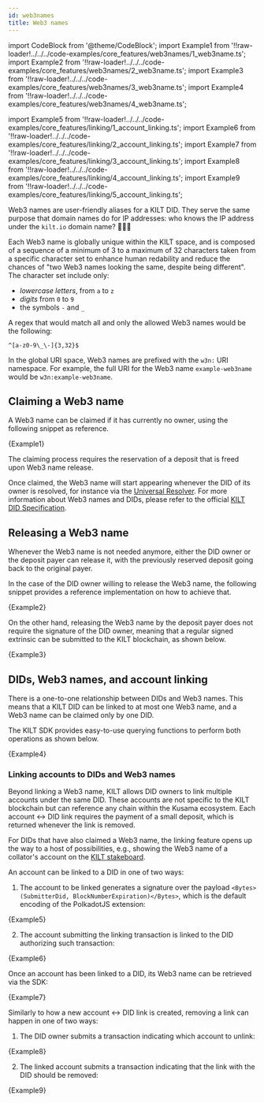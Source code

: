 ```yaml
---
id: web3names
title: Web3 names
---
```

import CodeBlock from '@theme/CodeBlock';
import Example1 from '!!raw-loader!../../../code-examples/core_features/web3names/1_web3name.ts';
import Example2 from '!!raw-loader!../../../code-examples/core_features/web3names/2_web3name.ts';
import Example3 from '!!raw-loader!../../../code-examples/core_features/web3names/3_web3name.ts';
import Example4 from '!!raw-loader!../../../code-examples/core_features/web3names/4_web3name.ts';

import Example5 from '!!raw-loader!../../../code-examples/core_features/linking/1_account_linking.ts';
import Example6 from '!!raw-loader!../../../code-examples/core_features/linking/2_account_linking.ts';
import Example7 from '!!raw-loader!../../../code-examples/core_features/linking/3_account_linking.ts';
import Example8 from '!!raw-loader!../../../code-examples/core_features/linking/4_account_linking.ts';
import Example9 from '!!raw-loader!../../../code-examples/core_features/linking/5_account_linking.ts';

Web3 names are user-friendly aliases for a KILT DID.
They serve the same purpose that domain names do for IP addresses: who knows the IP address under the `kilt.io` domain name? 🤷🏽‍♀️

Each Web3 name is globally unique within the KILT space, and is composed of a sequence of a minimum of 3 to a maximum of 32 characters taken from a specific character set to enhance human redability and reduce the chances of "two Web3 names looking the same, despite being different".
The character set include only:
- *lowercase letters*, from `a` to `z`
- *digits* from `0` to `9`
- the symbols `-` and `_`

A regex that would match all and only the allowed Web3 names would be the following:

```
^[a-z0-9\_\-]{3,32}$
```

In the global URI space, Web3 names are prefixed with the `w3n:` URI namespace. 
For example, the full URI for the Web3 name `example-web3name` would be `w3n:example-web3name`.

## Claiming a Web3 name

A Web3 name can be claimed if it has currently no owner, using the following snippet as reference.

<CodeBlock className="language-js">
  {Example1}
</CodeBlock>

The claiming process requires the reservation of a deposit that is freed upon Web3 name release.

Once claimed, the Web3 name will start appearing whenever the DID of its owner is resolved, for instance via the [Universal Resolver](https://dev.uniresolver.io/#did:kilt:4pZGzLSybfMsxB1DcpFNYmnqFv5QihbFb1zuSuuATqjRQv2g). For more information about Web3 names and DIDs, please refer to the official [KILT DID Specification](https://github.com/KILTprotocol/kilt-did-driver/blob/master/docs/did-spec/spec.md).

## Releasing a Web3 name

Whenever the Web3 name is not needed anymore, either the DID owner or the deposit payer can release it, with the previously reserved deposit going back to the original payer.

In the case of the DID owner willing to release the Web3 name, the following snippet provides a reference implementation on how to achieve that.

<CodeBlock className="language-js">
  {Example2}
</CodeBlock>

On the other hand, releasing the Web3 name by the deposit payer does not require the signature of the DID owner, meaning that a regular signed extrinsic can be submitted to the KILT blockchain, as shown below.

<CodeBlock className="language-js">
  {Example3}
</CodeBlock>

## DIDs, Web3 names, and account linking

There is a one-to-one relationship between DIDs and Web3 names.
This means that a KILT DID can be linked to at most one Web3 name, and a Web3 name can be claimed only by one DID.

The KILT SDK provides easy-to-use querying functions to perform both operations as shown below.

<CodeBlock className="language-js">
  {Example4}
</CodeBlock>

### Linking accounts to DIDs and Web3 names

Beyond linking a Web3 name, KILT allows DID owners to link multiple accounts under the same DID.
These accounts are not specific to the KILT blockchain but can reference any chain within the Kusama ecosystem.
Each account <-> DID link requires the payment of a small deposit, which is returned whenever the link is removed.

For DIDs that have also claimed a Web3 name, the linking feature opens up the way to a host of possibilities, e.g., showing the Web3 name of a collator's account on the [KILT stakeboard](https://stakeboard.kilt.io/).

An account can be linked to a DID in one of two ways:

1. The account to be linked generates a signature over the payload `<Bytes>(SubmitterDid, BlockNumberExpiration)</Bytes>`, which is the default encoding of the PolkadotJS extension:

<CodeBlock className="language-js">
  {Example5}
</CodeBlock>

2. The account submitting the linking transaction is linked to the DID authorizing such transaction:

<CodeBlock className="language-js">
  {Example6}
</CodeBlock>

Once an account has been linked to a DID, its Web3 name can be retrieved via the SDK:

<CodeBlock className="language-js">
  {Example7}
</CodeBlock>

Similarly to how a new account <-> DID link is created, removing a link can happen in one of two ways:

1. The DID owner submits a transaction indicating which account to unlink:

<CodeBlock className="language-js">
  {Example8}
</CodeBlock>

2. The linked account submits a transaction indicating that the link with the DID should be removed:

<CodeBlock className="language-js">
  {Example9}
</CodeBlock>